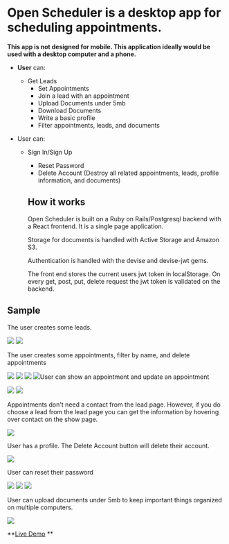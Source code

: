 # **Open Scheduler** is a desktop app for scheduling appointments. 


**This app is not designed for mobile. This application ideally would be used with a desktop computer and a phone.**

* **User** can:
  * Get Leads
	* Set Appointments
	* Join a lead with an appointment
	* Upload Documents under 5mb
	* Download Documents 
	* Write a basic profile
	* Filter appointments, leads, and documents

* User can:
  * Sign In/Sign Up
	* Reset Password
	* Delete Account (Destroy all related appointments, leads, profile information, and documents)


	## **How it works**

	Open Scheduler is built on a Ruby on Rails/Postgresql backend with a React frontend. It is a single page application.

	Storage for documents is handled with Active Storage and Amazon S3. 

	Authentication is handled with the devise and devise-jwt gems.


	The front end stores the current users jwt token in localStorage. On every get, post, put, delete request the jwt token is validated on the backend.


## **Sample**

The user creates some leads.

<img src='https://i.imgur.com/KRZ3IaS.png' >
<img src='https://i.imgur.com/vCJETqP.png' >


The user creates some appointments, filter by name, and delete appointments


<img src='https://i.imgur.com/90XKpEW.png' >
<img src='https://i.imgur.com/bxxNXFf.png' >
<img src='https://i.imgur.com/mS0AGKF.png' >
<img src='https://i.imgur.com/f7pii6O.png'


User can show an appointment and update an appointment

<img src='https://i.imgur.com/br74X54.png' >
<img src='https://i.imgur.com/MBRNgz0.png' >


Appointments don't need a contact from the lead page. However, if you do choose a lead from
the lead page you can get the information by hovering over contact on the show page.

<img src='https://i.imgur.com/zqFvtxn.png' >


User has a profile. The Delete Account button will delete their account.

<img src='https://i.imgur.com/CZK0cRl.png' >

User can reset their password

<img src='https://i.imgur.com/zFwJOMk.png' >
<img src='https://i.imgur.com/raHN2Vr.png' >
<img src='https://i.imgur.com/SyMKZli.png' >


User can upload documents under 5mb to keep important things organized on multiple computers.

<img src='https://i.imgur.com/cBDgjtF.png' >

**[Live Demo](https://open-scheduler.herokuapp.com/) **




